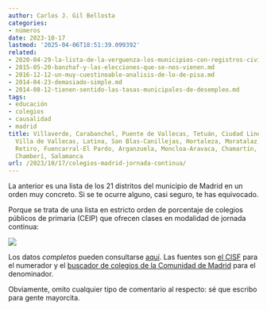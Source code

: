 ```yaml
---
author: Carlos J. Gil Bellosta
categories:
- números
date: 2023-10-17
lastmod: '2025-04-06T18:51:39.099392'
related:
- 2020-04-29-la-lista-de-la-verguenza-los-municipios-con-registros-civiles-no-informatizados.md
- 2015-05-20-banzhaf-y-las-elecciones-que-se-nos-vienen.md
- 2016-12-12-un-muy-cuestinoable-analisis-de-lo-de-pisa.md
- 2014-04-23-demasiado-simple.md
- 2014-08-12-tienen-sentido-las-tasas-municipales-de-desempleo.md
tags:
- educación
- colegios
- causalidad
- madrid
title: Villaverde, Carabanchel, Puente de Vallecas, Tetuán, Ciudad Lineal, Usera,
  Villa de Vallecas, Latina, San Blas-Canillejas, Hortaleza, Moratalaz, Vicálvaro,
  Retiro, Fuencarral-El Pardo, Arganzuela, Moncloa-Aravaca, Chamartín, Barajas, Centro,
  Chamberí, Salamanca
url: /2023/10/17/colegios-madrid-jornada-continua/
---
```


La anterior es una lista de los 21 distritos del municipio de Madrid en un orden muy concreto. Si se te ocurre alguno, casi seguro, te has equivocado.

Porque se trata de una lista en estricto orden de porcentaje de colegios públicos de primaria (CEIP) que ofrecen clases en modalidad de jornada continua:

![](/wp-uploads/2023/colegios_jornada_continua_madrid_2023.png#center)

Los datos _completos_ pueden consultarse
[aquí](https://docs.google.com/spreadsheets/d/1fl2vDRt2a7NFPcapTO1VJ2w5g8fecsM4xbOapppvU2g/edit?usp=sharing). Las fuentes son
[el CISF](https://www.csif.es/sites/default/files/field/file/CENTROS%20JORNADA%20CONTINUA%202022-2023.pdf)
para el numerador y el
[buscador de colegios de la Comunidad de Madrid](https://gestiona.comunidad.madrid/wpad_pub/run/j/BusquedaSencilla.icm?tipoBusqueda=PROX)
para el denominador.

Obviamente, omito cualquier tipo de comentario al respecto: sé que escribo para gente mayorcita.
